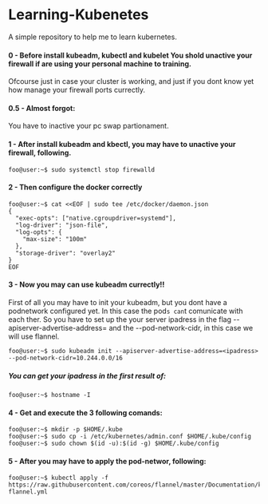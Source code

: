 # Learning-Kubenetes
A simple repository to help me to learn kubernetes.

#### 0 - Before install kubeadm, kubectl and kubelet You shold unactive your firewall if are using your personal machine to training.
Ofcourse just in case your cluster is working, and just if you dont know yet how manage your firewall ports currectly.

#### 0.5 - Almost forgot:
You have to inactive your pc swap partionament.

#### 1 - After install kubeadm and kbectl, you may have to unactive your firewall, following.


```console
foo@user:~$ sudo systemctl stop firewalld
```
#### 2 - Then configure the docker correctly

```console
foo@user:~$ cat <<EOF | sudo tee /etc/docker/daemon.json
{
  "exec-opts": ["native.cgroupdriver=systemd"],
  "log-driver": "json-file",
  "log-opts": {
    "max-size": "100m"
  },
  "storage-driver": "overlay2"
}
EOF

```

#### 3 - Now you may can use kubeadm currectly!!

First of all you may have to init your kubeadm, but you dont have a podnetwork configured yet. In this case the pod`s can`t comunicate with each ther. 
So you have to set up the your server ipadress in the flag --apiserver-advertise-address=<ipadress> and the --pod-network-cidr, in this case we will use flannel.

```console
foo@user:~$ sudo kubeadm init --apiserver-advertise-address=<ipadress> --pod-network-cidr=10.244.0.0/16
```

##### You can get your ipadress in the first result of:

```console
foo@user:~$ hostname -I
```
#### 4 - Get and execute the 3 following comands:

```console
foo@user:~$ mkdir -p $HOME/.kube
foo@user:~$ sudo cp -i /etc/kubernetes/admin.conf $HOME/.kube/config
foo@user:~$ sudo chown $(id -u):$(id -g) $HOME/.kube/config
```
#### 5 - After you may have to apply the pod-networ, following:
```console
foo@user:~$ kubectl apply -f https://raw.githubusercontent.com/coreos/flannel/master/Documentation/kube-flannel.yml
```

					
